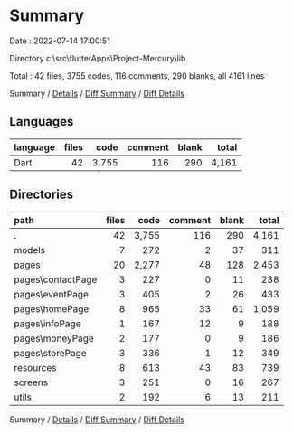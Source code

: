 # Summary

Date : 2022-07-14 17:00:51

Directory c:\\src\\flutterApps\\Project-Mercury\\lib

Total : 42 files,  3755 codes, 116 comments, 290 blanks, all 4161 lines

Summary / [Details](details.md) / [Diff Summary](diff.md) / [Diff Details](diff-details.md)

## Languages
| language | files | code | comment | blank | total |
| :--- | ---: | ---: | ---: | ---: | ---: |
| Dart | 42 | 3,755 | 116 | 290 | 4,161 |

## Directories
| path | files | code | comment | blank | total |
| :--- | ---: | ---: | ---: | ---: | ---: |
| . | 42 | 3,755 | 116 | 290 | 4,161 |
| models | 7 | 272 | 2 | 37 | 311 |
| pages | 20 | 2,277 | 48 | 128 | 2,453 |
| pages\\contactPage | 3 | 227 | 0 | 11 | 238 |
| pages\\eventPage | 3 | 405 | 2 | 26 | 433 |
| pages\\homePage | 8 | 965 | 33 | 61 | 1,059 |
| pages\\infoPage | 1 | 167 | 12 | 9 | 188 |
| pages\\moneyPage | 2 | 177 | 0 | 9 | 186 |
| pages\\storePage | 3 | 336 | 1 | 12 | 349 |
| resources | 8 | 613 | 43 | 83 | 739 |
| screens | 3 | 251 | 0 | 16 | 267 |
| utils | 2 | 192 | 6 | 13 | 211 |

Summary / [Details](details.md) / [Diff Summary](diff.md) / [Diff Details](diff-details.md)